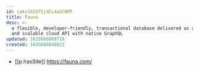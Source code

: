 ```yaml
---
id: cakzJ4Zd7IjdCL4a5CNMT
title: Fauna
desc: >-
  a flexible, developer-friendly, transactional database delivered as a secure
  and scalable cloud API with native GraphQL
updated: 1635666888718
created: 1635666846021
---
```




- [[p.hasSite]] https://fauna.com/
